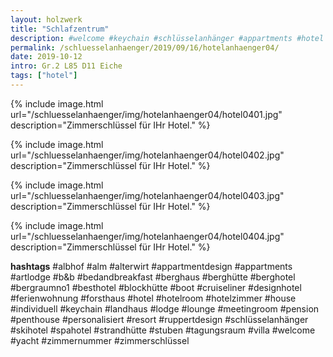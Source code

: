 ```yaml
---
layout: holzwerk
title: "Schlafzentrum"
description: #welcome #keychain #schlüsselanhänger #appartments #hotel #albhof #designhotel #hotelroom #resort #besthotel #ferienwohnung #pension #skihotel #spahotel #villa #lounge #penthouse #strandhütte #berghütte #blockhütte #lodge #b&b #forsthaus #berghaus #artlodge #alm #stuben #landhaus #alterwirt #bedandbreakfast #house #yacht #boot #cruiseliner #hotelzimmer #zimmerschlüssel #zimmernummer #appartmentdesign #individuell #personalisiert #ruppertdesign
permalink: /schluesselanhaenger/2019/09/16/hotelanhaenger04/
date: 2019-10-12
intro: Gr.2 L85 D11 Eiche 
tags: ["hotel"]
---
```



{% include image.html url="/schluesselanhaenger/img/hotelanhaenger04/hotel0401.jpg" description="Zimmerschlüssel für IHr Hotel." %}

{% include image.html url="/schluesselanhaenger/img/hotelanhaenger04/hotel0402.jpg" description="Zimmerschlüssel für IHr Hotel." %}

{% include image.html url="/schluesselanhaenger/img/hotelanhaenger04/hotel0403.jpg" description="Zimmerschlüssel für IHr Hotel." %}

{% include image.html url="/schluesselanhaenger/img/hotelanhaenger04/hotel0404.jpg" description="Zimmerschlüssel für IHr Hotel." %}


**hashtags**
#albhof
#alm
#alterwirt
#appartmentdesign
#appartments
#artlodge
#b&b
#bedandbreakfast
#berghaus
#berghütte
#berghotel
#bergraumno1
#besthotel
#blockhütte
#boot
#cruiseliner
#designhotel
#ferienwohnung
#forsthaus
#hotel
#hotelroom
#hotelzimmer
#house
#individuell
#keychain
#landhaus
#lodge
#lounge
#meetingroom
#pension
#penthouse
#personalisiert
#resort
#ruppertdesign
#schlüsselanhänger
#skihotel
#spahotel
#strandhütte
#stuben
#tagungsraum
#villa
#welcome
#yacht
#zimmernummer
#zimmerschlüssel
